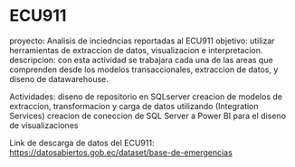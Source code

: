 # ECU911
proyecto: Analisis de inciedncias reportadas al ECU911
objetivo: utilizar herramientas de extraccion de datos, visualizacion e interpretacion.
descripcion: con esta actividad se trabajara cada una de las areas que comprenden desde los modelos transaccionales, extraccion de datos, y diseno de datawarehouse.

Actividades:
diseno de repositorio en SQLserver
creacion de modelos de extraccion, transformacion y carga de datos utilizando (Integration Services)
creacion de coneccion de SQL Server a Power BI para el diseno de visualizaciones

Link de descarga de datos del ECU911:
https://datosabiertos.gob.ec/dataset/base-de-emergencias



 
